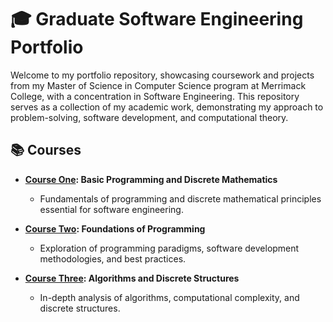 
# 🎓 Graduate Software Engineering Portfolio  

Welcome to my portfolio repository, showcasing coursework and projects from my Master of Science in Computer Science program at Merrimack College, with a concentration in Software Engineering. This repository serves as a collection of my academic work, demonstrating my approach to problem-solving, software development, and computational theory.  

## 📚 Courses  

- **[Course One](Course-One/): Basic Programming and Discrete Mathematics**  
  - Fundamentals of programming and discrete mathematical principles essential for software engineering.  

- **[Course Two](Course-Two/): Foundations of Programming**  
  - Exploration of programming paradigms, software development methodologies, and best practices.  

- **[Course Three](Course-Three/): Algorithms and Discrete Structures**  
  - In-depth analysis of algorithms, computational complexity, and discrete structures.  
